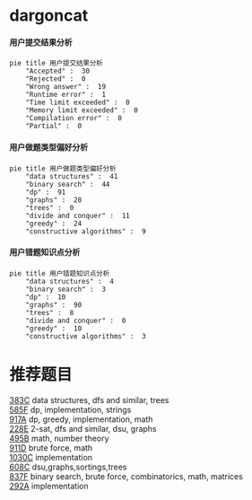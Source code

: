 # dargoncat

<!-- tabs:start -->



#### **用户提交结果分析**

```mermaid
pie title 用户提交结果分析
    "Accepted" :  30
    "Rejected" :  0
    "Wrong answer" :  19
    "Runtime error" :  1
    "Time limit exceeded" :  0
    "Memory limit exceeded" :  0
    "Compilation error" :  0
    "Partial" :  0
```

#### **用户做题类型偏好分析**

```mermaid
pie title 用户做题类型偏好分析
    "data structures" :  41
    "binary search" :  44
    "dp" :  91
    "graphs" :  28
    "trees" :  0
    "divide and conquer" :  11
    "greedy" :  24
    "constructive algorithms" :  9
```
#### **用户错题知识点分析**

```mermaid
pie title 用户错题知识点分析
    "data structures" :  4
    "binary search" :  3
    "dp" :  10
    "graphs" :  90
    "trees" :  8
    "divide and conquer" :  0
    "greedy" :  10
    "constructive algorithms" :  3
```



<!-- tabs:end -->
# 推荐题目
[383C](https://codeforces.com/contest/383/problem/C)		data structures,
                        dfs and similar,
                        trees		  
[585F](https://codeforces.com/contest/585/problem/F)		dp,
                        implementation,
                        strings		  
[917A](https://codeforces.com/contest/917/problem/A)		dp,
                        greedy,
                        implementation,
                        math		  
[228E](https://codeforces.com/contest/228/problem/E)		2-sat,
                        dfs and similar,
                        dsu,
                        graphs		  
[495B](https://codeforces.com/contest/495/problem/B)		math,
                        number theory		  
[911D](https://codeforces.com/contest/911/problem/D)		brute force,
                        math		  
[1030C](https://codeforces.com/contest/1030/problem/C)		implementation		  
[608C](https://codeforces.com/contest/608/problem/C)		dsu,graphs,sortings,trees		  
[837F](https://codeforces.com/contest/837/problem/F)		binary search,
                        brute force,
                        combinatorics,
                        math,
                        matrices		  
[292A](https://codeforces.com/contest/292/problem/A)		implementation		  
